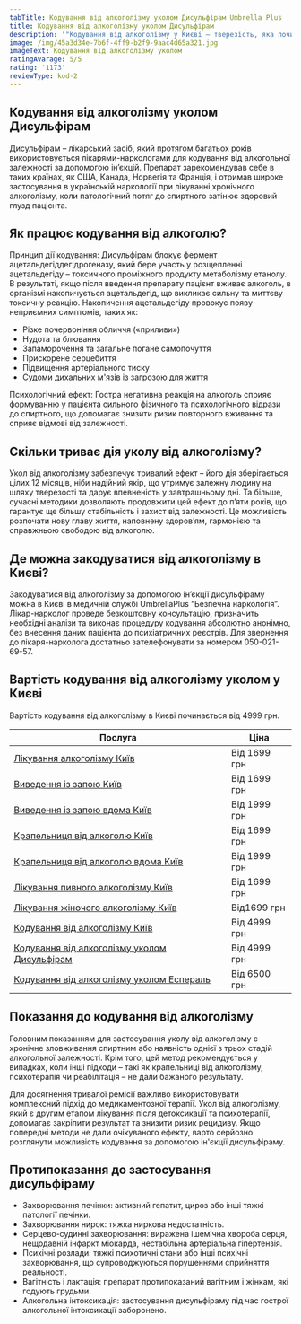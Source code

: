 ```yaml
---
tabTitle: Кодування від алкоголізму уколом Дисульфірам Umbrella Plus | Від 4999 грн
title: Кодування від алкоголізму уколом Дисульфірам
description: '"Кодування від алкоголізму у Києві – тверезість, яка починається сьогодні!"'
image: /img/45a3d34e-7b6f-4ff9-b2f9-9aac4d65a321.jpg
imageText: Кодування від алкоголізму уколом
ratingAvarage: 5/5
rating: '1173'
reviewType: kod-2
---
```


## Кодування від алкоголізму уколом Дисульфірам

Дисульфірам – лікарський засіб, який протягом багатьох років використовується лікарями-наркологами для кодування від алкогольної залежності за допомогою ін’єкцій. Препарат зарекомендував себе в таких країнах, як США, Канада, Норвегія та Франція, і отримав широке застосування в українській наркології при лікуванні хронічного алкоголізму, коли патологічний потяг до спиртного затінює здоровий глузд пацієнта.

## Як працює кодування від алкоголю?

Принцип дії кодування:
Дисульфірам блокує фермент ацетальдегіддегідрогеназу, який бере участь у розщепленні ацетальдегіду – токсичного проміжного продукту метаболізму етанолу. В результаті, якщо після введення препарату пацієнт вживає алкоголь, в організмі накопичується ацетальдегід, що викликає сильну та миттєву токсичну реакцію. Накопичення ацетальдегіду провокує появу неприємних симптомів, таких як:

* Різке почервоніння обличчя («приливи»)
* Нудота та блювання
* Запаморочення та загальне погане самопочуття
* Прискорене серцебиття
* Підвищення артеріального тиску
* Судоми дихальних м'язів із загрозою для життя

Психологічний ефект:
Гостра негативна реакція на алкоголь сприяє формуванню у пацієнта сильного фізичного та психологічного відрази до спиртного, що допомагає знизити ризик повторного вживання та сприяє відмові від залежності.

## Скільки триває дія уколу від алкоголізму?

Укол від алкоголізму забезпечує тривалий ефект – його дія зберігається цілих 12 місяців, ніби надійний якір, що утримує залежну людину на шляху тверезості та дарує впевненість у завтрашньому дні. Та більше, сучасні методики дозволяють продовжити цей ефект до п’яти років, що гарантує ще більшу стабільність і захист від залежності. Це можливість розпочати нову главу життя, наповнену здоров’ям, гармонією та справжньою свободою від алкоголю.

## Де можна закодуватися від алкоголізму в Києві?

Закодуватися від алкоголізму за допомогою ін’єкції дисульфіраму можна в Києві в медичній службі UmbrellaPlus “Безпечна наркологія”. Лікар-нарколог проведе безкоштовну консультацію, призначить необхідні аналізи та виконає процедуру кодування абсолютно анонімно, без внесення даних пацієнта до психіатричних реєстрів. Для звернення до лікаря-нарколога достатньо зателефонувати за номером 050-021-69-57.

## Вартість кодування від алкоголізму уколом у Києві

Вартість кодування від алкоголізму в Києві починається від 4999 грн.

| Послуга                                                                                                                         | Ціна         |
| ------------------------------------------------------------------------------------------------------------------------------- | ------------ |
| [Лікування алкоголізму Київ](https://umbrella-plus.com.ua/uk/kiev/likyvania-alkogolizmy-kiev/)                                  | Від 1699 грн |
| [Виведення із запою Київ](https://umbrella-plus.com.ua/uk/kiev/vivod-iz-zapoia-kiev-ua/)                                        | Від 1699 грн |
| [Виведення із запою вдома Київ](https://umbrella-plus.com.ua/uk/kiev/vivod-iz-zapoia-na-domy-kiev-ua/)                          | Від 1999 грн |
| [Крапельниця від алкоголю Київ](https://umbrella-plus.com.ua/uk/kiev/kapelnica_ot_alkogola_kiev/)                               | Від 1699 грн |
| [Крапельниця від алкоголю вдома Київ](https://umbrella-plus.com.ua/uk/kiev/kapelnica_ot_alkogola_na_dom_kiev/)                  | Від 1999 грн |
| [Лікування пивного алкоголізму Київ](https://umbrella-plus.com.ua/uk/kiev/likyvania-pivnogo-alkogolizma-kyiv/)                  | Від 1699 грн |
| [Лікування жіночого алкоголізму Київ](https://umbrella-plus.com.ua/uk/kiev/likyvania-jenskogo-alkogolizma-kiev/)                | Від1699 грн  |
| [Кодування від алкоголізму Київ](https://umbrella-plus.com.ua/uk/kiev/kodirovka-ot-alkogolia-kiev-ua/)                          | Від 4999 грн |
| [Кодування від алкоголізму уколом Дисульфірам](https://umbrella-plus.com.ua/uk/kiev/kodirovka-ot-alkogolia-disulfiram-kiev-ua/) | Від 4999 грн |
| [Кодування від алкоголізму уколом Еспераль](https://umbrella-plus.com.ua/uk/kiev/kodirovka-ot-alkogolizma-espiarl-kiev-ua/)     | Від 6500 грн |

## Показання до кодування від алкоголізму

Головним показанням для застосування уколу від алкоголізму є хронічне зловживання спиртним або наявність однієї з трьох стадій алкогольної залежності. Крім того, цей метод рекомендується у випадках, коли інші підходи – такі як крапельниці від алкоголізму, психотерапія чи реабілітація – не дали бажаного результату.

Для досягнення тривалої ремісії важливо використовувати комплексний підхід до медикаментозної терапії. Укол від алкоголізму, який є другим етапом лікування після детоксикації та психотерапії, допомагає закріпити результат та знизити ризик рецидиву. Якщо попередні методи не дали очікуваного ефекту, варто серйозно розглянути можливість кодування за допомогою ін'єкції дисульфіраму.

## Протипоказання до застосування дисульфіраму

* Захворювання печінки: активний гепатит, цироз або інші тяжкі патології печінки.
* Захворювання нирок: тяжка ниркова недостатність.
* Серцево-судинні захворювання: виражена ішемічна хвороба серця, нещодавній інфаркт міокарда, нестабільна артеріальна гіпертензія.
* Психічні розлади: тяжкі психотичні стани або інші психічні захворювання, що супроводжуються порушеннями сприйняття реальності.
* Вагітність і лактація: препарат протипоказаний вагітним і жінкам, які годують грудьми.
* Алкогольна інтоксикація: застосування дисульфіраму під час гострої алкогольної інтоксикації заборонено.
